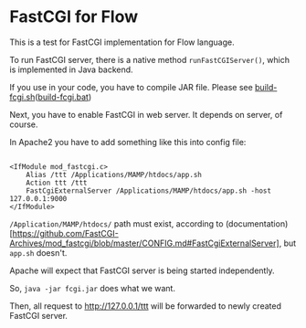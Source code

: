 FastCGI for Flow
================

This is a test for FastCGI implementation for Flow language.

To run FastCGI server, there is a native method `runFastCGIServer()`,
which is implemented in Java backend.

If you use in your code, you have to compile JAR file.
Please see [build-fcgi.sh](build-fcgi.sh)([build-fcgi.bat](build-fcgi.bat))

Next, you have to enable FastCGI in web server. It depends on server, of course.

In Apache2 you have to add something like this into config file:

```

<IfModule mod_fastcgi.c>
    Alias /ttt /Applications/MAMP/htdocs/app.sh
    Action ttt /ttt
    FastCgiExternalServer /Applications/MAMP/htdocs/app.sh -host 127.0.0.1:9000
</IfModule>

```

`/Application/MAMP/htdocs/` path must exist, according to (documentation)[https://github.com/FastCGI-Archives/mod_fastcgi/blob/master/CONFIG.md#FastCgiExternalServer],
but `app.sh` doesn't.

Apache will expect that FastCGI server is being started independently.

So, `java -jar fcgi.jar` does what we want.

Then, all request to http://127.0.0.1/ttt will be forwarded to newly created FastCGI server.
